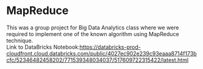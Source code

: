 # MapReduce
This was a group project for Big Data Analytics class where we were required to implement one of the known algorithm using MapReduce technique.  
Link to DataBricks Notebook:https://databricks-prod-cloudfront.cloud.databricks.com/public/4027ec902e239c93eaaa8714f173bcfc/52346482458202/771539348034037/517609722315422/latest.html

